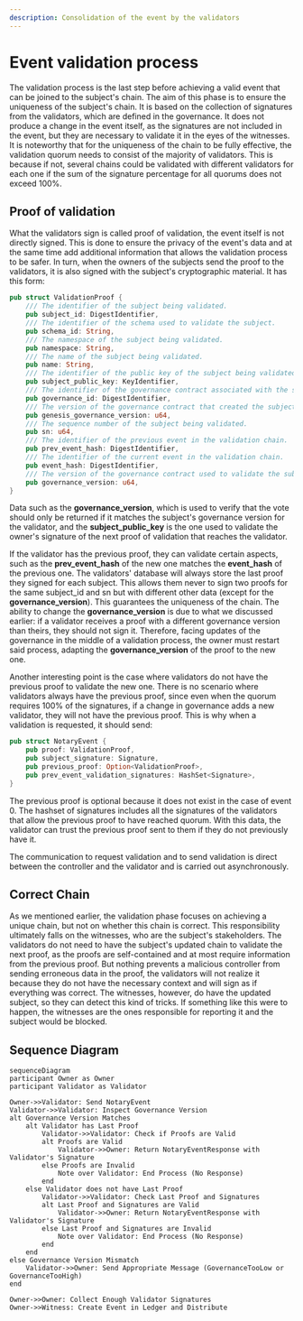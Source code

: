 ```yaml
---
description: Consolidation of the event by the validators
---
```


# Event validation process

The validation process is the last step before achieving a valid event that can be joined to the subject's chain. The aim of this phase is to ensure the uniqueness of the subject's chain. It is based on the collection of signatures from the validators, which are defined in the governance. It does not produce a change in the event itself, as the signatures are not included in the event, but they are necessary to validate it in the eyes of the witnesses. It is noteworthy that for the uniqueness of the chain to be fully effective, the validation quorum needs to consist of the majority of validators. This is because if not, several chains could be validated with different validators for each one if the sum of the signature percentage for all quorums does not exceed 100%.

## Proof of validation

What the validators sign is called proof of validation, the event itself is not directly signed. This is done to ensure the privacy of the event's data and at the same time add additional information that allows the validation process to be safer. In turn, when the owners of the subjects send the proof to the validators, it is also signed with the subject's cryptographic material. It has this form:

```Rust
pub struct ValidationProof {
    /// The identifier of the subject being validated.
    pub subject_id: DigestIdentifier,
    /// The identifier of the schema used to validate the subject.
    pub schema_id: String,
    /// The namespace of the subject being validated.
    pub namespace: String,
    /// The name of the subject being validated.
    pub name: String,
    /// The identifier of the public key of the subject being validated.
    pub subject_public_key: KeyIdentifier,
    /// The identifier of the governance contract associated with the subject being validated.
    pub governance_id: DigestIdentifier,
    /// The version of the governance contract that created the subject being validated.
    pub genesis_governance_version: u64,
    /// The sequence number of the subject being validated.
    pub sn: u64,
    /// The identifier of the previous event in the validation chain.
    pub prev_event_hash: DigestIdentifier,
    /// The identifier of the current event in the validation chain.
    pub event_hash: DigestIdentifier,
    /// The version of the governance contract used to validate the subject.
    pub governance_version: u64,
}
```

Data such as the **governance_version**, which is used to verify that the vote should only be returned if it matches the subject's governance version for the validator, and the **subject_public_key** is the one used to validate the owner's signature of the next proof of validation that reaches the validator.

If the validator has the previous proof, they can validate certain aspects, such as the **prev_event_hash** of the new one matches the **event_hash** of the previous one. The validators' database will always store the last proof they signed for each subject. This allows them never to sign two proofs for the same subject_id and sn but with different other data (except for the **governance_version**). This guarantees the uniqueness of the chain. The ability to change the **governance_version** is due to what we discussed earlier: if a validator receives a proof with a different governance version than theirs, they should not sign it. Therefore, facing updates of the governance in the middle of a validation process, the owner must restart said process, adapting the **governance_version** of the proof to the new one.

Another interesting point is the case where validators do not have the previous proof to validate the new one. There is no scenario where validators always have the previous proof, since even when the quorum requires 100% of the signatures, if a change in governance adds a new validator, they will not have the previous proof. This is why when a validation is requested, it should send:

```Rust
pub struct NotaryEvent {
    pub proof: ValidationProof,
    pub subject_signature: Signature,
    pub previous_proof: Option<ValidationProof>,
    pub prev_event_validation_signatures: HashSet<Signature>,
}
```

The previous proof is optional because it does not exist in the case of event 0. The hashset of signatures includes all the signatures of the validators that allow the previous proof to have reached quorum. With this data, the validator can trust the previous proof sent to them if they do not previously have it.

The communication to request validation and to send validation is direct between the controller and the validator and is carried out asynchronously.

## Correct Chain

As we mentioned earlier, the validation phase focuses on achieving a unique chain, but not on whether this chain is correct. This responsibility ultimately falls on the witnesses, who are the subject's stakeholders. The validators do not need to have the subject's updated chain to validate the next proof, as the proofs are self-contained and at most require information from the previous proof. But nothing prevents a malicious controller from sending erroneous data in the proof, the validators will not realize it because they do not have the necessary context and will sign as if everything was correct. The witnesses, however, do have the updated subject, so they can detect this kind of tricks. If something like this were to happen, the witnesses are the ones responsible for reporting it and the subject would be blocked.

## Sequence Diagram

```mermaid
sequenceDiagram
participant Owner as Owner
participant Validator as Validator

Owner->>Validator: Send NotaryEvent
Validator->>Validator: Inspect Governance Version
alt Governance Version Matches
    alt Validator has Last Proof
        Validator->>Validator: Check if Proofs are Valid
        alt Proofs are Valid
            Validator->>Owner: Return NotaryEventResponse with Validator's Signature
        else Proofs are Invalid
            Note over Validator: End Process (No Response)
        end
    else Validator does not have Last Proof
        Validator->>Validator: Check Last Proof and Signatures
        alt Last Proof and Signatures are Valid
            Validator->>Owner: Return NotaryEventResponse with Validator's Signature
        else Last Proof and Signatures are Invalid
            Note over Validator: End Process (No Response)
        end
    end
else Governance Version Mismatch
    Validator->>Owner: Send Appropriate Message (GovernanceTooLow or GovernanceTooHigh)
end

Owner->>Owner: Collect Enough Validator Signatures
Owner->>Witness: Create Event in Ledger and Distribute
```
